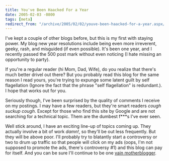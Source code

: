 ```yaml
---
title: You've Been Haacked For a Year
date: 2005-02-03 -0800
tags: [meta]
redirect_from: "/archive/2005/02/02/youve-been-haacked-for-a-year.aspx/"
---
```


I've kept a couple of other blogs before, but this is my first with
staying power. My blog new year resolutions include being even more
irreverent, geeky, rash, and misguided (if even possible). It's been one
year, and I recently passed the 500 post mark without even noticing (I
hate missing an opportunity to party).

If you're a regular reader (hi Mom, Dad, Wife), do you realize that
there's much better drivel out there? But you probably read this blog
for the same reason I read yours, you're trying to expunge some latent
guilt by self flagellation (Ignore the fact that the phrase "self
flagellation" is redundant.). I hope that works out for you.

Seriously though, I've been surprised by the quality of comments I
receive on my postings. I may have a few readers, but they're smart
readers *cough* *suckup* *cough*. Except for those who find this
site by Google and are not searching for a technical topic. Them are the
dumbest f***s I've ever seen.

Well stick around, I have an exciting line-up of topics coming up. They
actually involve a bit of work *damn!*, so they'll be out less
frequently. But they will be above poor. I'll probably try to blatantly
start a controversy or two to drum up traffic so that people will click
on my ads (oops, I'm not supposed to promote the ads, there's
controversy #1) and this blog can pay for itself. And you can be sure
I'll continue to be one [vain
motherblogger](https://haacked.com/archive/2004/10/08/1322.aspx).

